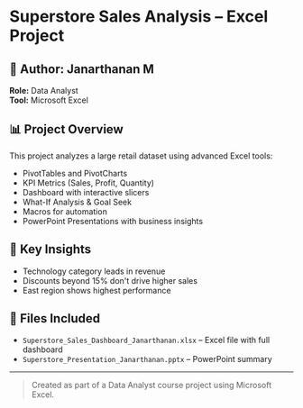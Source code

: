 # Superstore Sales Analysis – Excel Project

## 👤 Author: Janarthanan M  
**Role:** Data Analyst  
**Tool:** Microsoft Excel

## 📊 Project Overview
This project analyzes a large retail dataset using advanced Excel tools:
- PivotTables and PivotCharts
- KPI Metrics (Sales, Profit, Quantity)
- Dashboard with interactive slicers
- What-If Analysis & Goal Seek
- Macros for automation
- PowerPoint Presentations with business insights

## 🧠 Key Insights
- Technology category leads in revenue
- Discounts beyond 15% don't drive higher sales
- East region shows highest performance

## 📂 Files Included
- `Superstore_Sales_Dashboard_Janarthanan.xlsx` – Excel file with full dashboard
- `Superstore_Presentation_Janarthanan.pptx` – PowerPoint summary

---

> Created as part of a Data Analyst course project using Microsoft Excel.
